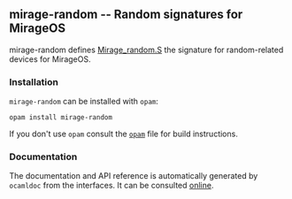 ## mirage-random -- Random signatures for MirageOS

mirage-random defines [Mirage_random.S][1]
the signature for random-related devices for MirageOS.

[1]: https://mirage.github.io/mirage-random/Mirage_random.S.html

### Installation

`mirage-random` can be installed with `opam`:

    opam install mirage-random

If you don't use `opam` consult the [`opam`](opam) file for build
instructions.

### Documentation

The documentation and API reference is automatically generated by
`ocamldoc` from the interfaces. It can be consulted [online][2].

[2]: https://mirage.github.io/mirage-random/Mirage_random.html
